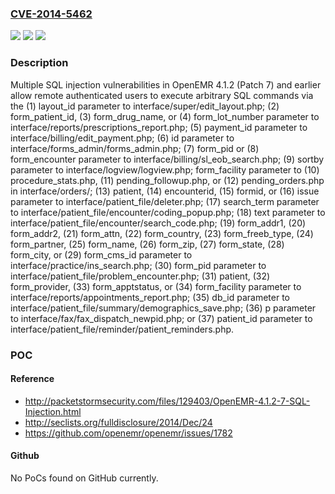 ### [CVE-2014-5462](https://cve.mitre.org/cgi-bin/cvename.cgi?name=CVE-2014-5462)
![](https://img.shields.io/static/v1?label=Product&message=n%2Fa&color=blue)
![](https://img.shields.io/static/v1?label=Version&message=n%2Fa%20&color=brightgreen)
![](https://img.shields.io/static/v1?label=Vulnerability&message=n%2Fa&color=brightgreen)

### Description

Multiple SQL injection vulnerabilities in OpenEMR 4.1.2 (Patch 7) and earlier allow remote authenticated users to execute arbitrary SQL commands via the (1) layout_id parameter to interface/super/edit_layout.php; (2) form_patient_id, (3) form_drug_name, or (4) form_lot_number parameter to interface/reports/prescriptions_report.php; (5) payment_id parameter to interface/billing/edit_payment.php; (6) id parameter to interface/forms_admin/forms_admin.php; (7) form_pid or (8) form_encounter parameter to interface/billing/sl_eob_search.php; (9) sortby parameter to interface/logview/logview.php; form_facility parameter to (10) procedure_stats.php, (11) pending_followup.php, or (12) pending_orders.php in interface/orders/; (13) patient, (14) encounterid, (15) formid, or (16) issue parameter to interface/patient_file/deleter.php; (17) search_term parameter to interface/patient_file/encounter/coding_popup.php; (18) text parameter to interface/patient_file/encounter/search_code.php; (19) form_addr1, (20) form_addr2, (21) form_attn, (22) form_country, (23) form_freeb_type, (24) form_partner, (25) form_name, (26) form_zip, (27) form_state, (28) form_city, or (29) form_cms_id parameter to interface/practice/ins_search.php; (30) form_pid parameter to interface/patient_file/problem_encounter.php; (31) patient, (32) form_provider, (33) form_apptstatus, or (34) form_facility parameter to interface/reports/appointments_report.php; (35) db_id parameter to interface/patient_file/summary/demographics_save.php; (36) p parameter to interface/fax/fax_dispatch_newpid.php; or (37) patient_id parameter to interface/patient_file/reminder/patient_reminders.php.

### POC

#### Reference
- http://packetstormsecurity.com/files/129403/OpenEMR-4.1.2-7-SQL-Injection.html
- http://seclists.org/fulldisclosure/2014/Dec/24
- https://github.com/openemr/openemr/issues/1782

#### Github
No PoCs found on GitHub currently.

